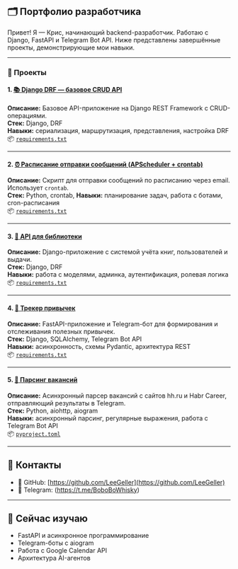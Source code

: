 ## 🗂️ Портфолио разработчика

Привет! Я — Крис, начинающий backend-разработчик. Работаю с Django, FastAPI и Telegram Bot API. Ниже представлены завершённые проекты, демонстрирующие мои навыки.

---

### 📌 Проекты

#### 1. [📚 Django DRF — базовое CRUD API](https://github.com/LeeGeller/django_drf)
**Описание:** Базовое API-приложение на Django REST Framework с CRUD-операциями.  
**Стек:** Django, DRF  
**Навыки:** сериализация, маршрутизация, представления, настройка DRF  
📦 [`requirements.txt`](https://github.com/LeeGeller/django_drf/blob/master/requirements.txt)

---

#### 2. [⏰ Расписание отправки сообщений (APScheduler + crontab)](https://github.com/LeeGeller/sending_message_with_appscheduler)
**Описание:** Скрипт для отправки сообщений по расписанию через email. Использует `crontab`.  
**Стек:** Python, crontab, 
**Навыки:** планирование задач, работа с ботами, cron-расписания  
📦 [`requirements.txt`](https://github.com/LeeGeller/sending_message_with_appscheduler/blob/main/requirements.txt)

---

#### 3. [📖 API для библиотеки](https://github.com/LeeGeller/api_for_library)
**Описание:** Django-приложение с системой учёта книг, пользователей и выдачи.  
**Стек:** Django, DRF  
**Навыки:** работа с моделями, админка, аутентификация, ролевая логика  
📦 [`requirements.txt`](https://github.com/LeeGeller/api_for_library/blob/main/requirements.txt)

---

#### 4. [🎯 Трекер привычек](https://github.com/LeeGeller/habit_tracker)
**Описание:** FastAPI-приложение и Telegram-бот для формирования и отслеживания полезных привычек.  
**Стек:** Django, SQLAlchemy, Telegram Bot API  
**Навыки:** асинхронность, схемы Pydantic, архитектура REST  
📦 [`requirements.txt`](https://github.com/LeeGeller/habit_tracker/blob/master/requirements.txt)

---

#### 5. [🧲 Парсинг вакансий](https://github.com/LeeGeller/parsing_vacancies)
**Описание:** Асинхронный парсер вакансий с сайтов hh.ru и Habr Career, отправляющий результаты в Telegram.  
**Стек:** Python, aiohttp, aiogram  
**Навыки:** асинхронный парсинг, регулярные выражения, работа с Telegram Bot API  
📦 [`pyproject.toml`](https://github.com/LeeGeller/parsing_vacancies/blob/main/pyproject.toml)

---

## 💼 Контакты

- 🐙 GitHub: [https://github.com/LeeGeller](https://github.com/LeeGeller)
- 💬 Telegram: (https://t.me/BoboBoWhisky)

---

## 🔧 Сейчас изучаю

- FastAPI и асинхронное программирование
- Telegram-боты с aiogram
- Работа с Google Calendar API
- Архитектура AI-агентов
